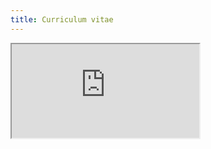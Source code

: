 ```yaml
---
title: Curriculum vitae
---
```


<iframe src="https://docs.google.com/document/d/e/2PACX-1vSSrvO-cWi6K3zslfy6KGa-zzajZnjJmPS7qtVhsULmwE6vDnJ5YS1mt6QNR14DqnlgzXsL_lGO6MX1/pub?embedded=true"></iframe>

